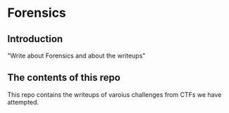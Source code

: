 # Forensics

## Introduction

"Write about Forensics and about the writeups"

## The contents of this repo 

This repo contains the writeups of varoius challenges from CTFs we have attempted.







